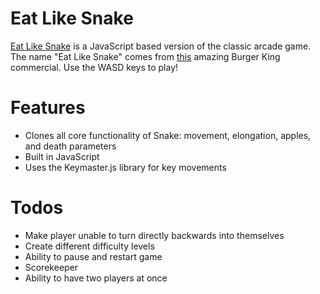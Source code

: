 # Eat Like Snake

[Eat Like Snake](#) is a JavaScript based version of the classic arcade game. The name "Eat Like Snake" comes from [this](https://www.youtube.com/watch?v=zAwcj6d8XTQ) amazing Burger King commercial. Use the WASD keys to play!

# Features

* Clones all core functionality of Snake: movement, elongation, apples, and death parameters
* Built in JavaScript 
* Uses the Keymaster.js library for key movements

# Todos

* Make player unable to turn directly backwards into themselves
* Create different difficulty levels
* Ability to pause and restart game
* Scorekeeper
* Ability to have two players at once
